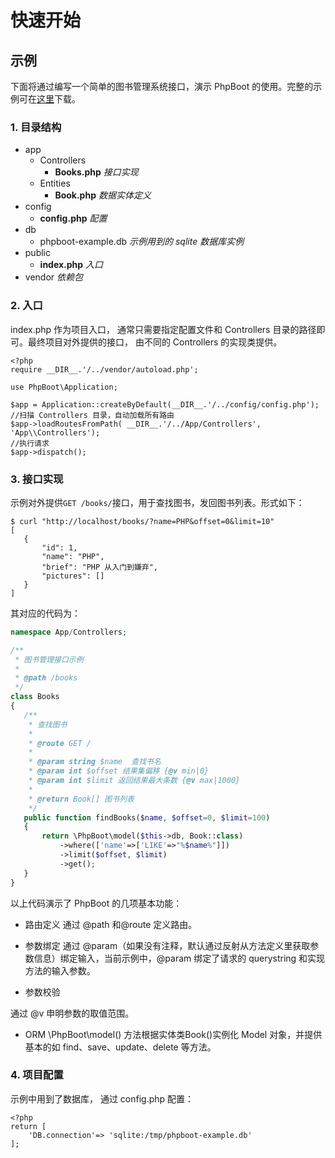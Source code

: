 # 快速开始

## 示例


下面将通过编写一个简单的图书管理系统接口，演示 PhpBoot 的使用。完整的示例可在[这里](https://github.com/caoym/phpboot-example)下载。

### 1. 目录结构

+ app
    * Controllers
        * **Books.php** _接口实现_
    * Entities
        * **Book.php** _数据实体定义_
+ config
    + **config.php** _配置_
+ db
    + phpboot-example.db _示例用到的 sqlite 数据库实例_
+ public
    + **index.php** _入口_
+ vendor _依赖包_
    
### 2. 入口

index.php 作为项目入口， 通常只需要指定配置文件和 Controllers 目录的路径即可。最终项目对外提供的接口， 由不同的 Controllers 的实现类提供。

```
<?php
require __DIR__.'/../vendor/autoload.php';

use PhpBoot\Application;

$app = Application::createByDefault(__DIR__.'/../config/config.php');
//扫描 Controllers 目录，自动加载所有路由
$app->loadRoutesFromPath( __DIR__.'/../App/Controllers', 'App\\Controllers');
//执行请求
$app->dispatch();

```

### 3. 接口实现

示例对外提供```GET /books/```接口，用于查找图书，发回图书列表。形式如下：

```
$ curl "http://localhost/books/?name=PHP&offset=0&limit=10"
[
   {
       "id": 1,
       "name": "PHP",
       "brief": "PHP 从入门到嫌弃",
       "pictures": []
   }
]
```

其对应的代码为：

```PHP
namespace App/Controllers;

/**
 * 图书管理接口示例
 *
 * @path /books
 */
class Books
{
   /**
    * 查找图书
    *
    * @route GET /
    *
    * @param string $name  查找书名
    * @param int $offset 结果集偏移 {@v min|0}
    * @param int $limit 返回结果最大条数 {@v max|1000}
    *
    * @return Book[] 图书列表 
    */
   public function findBooks($name, $offset=0, $limit=100)
   {
       return \PhpBoot\model($this->db, Book::class)
           ->where(['name'=>['LIKE'=>"%$name%"]])
           ->limit($offset, $limit)
           ->get();
   }
}
```

以上代码演示了 PhpBoot 的几项基本功能：

* 路由定义
通过 @path 和@route 定义路由。
    
* 参数绑定
通过 @param（如果没有注释，默认通过反射从方法定义里获取参数信息）绑定输入，当前示例中，@param 绑定了请求的 querystring 和实现方法的输入参数。

* 参数校验

通过 @v 申明参数的取值范围。

* ORM
\PhpBoot\model() 方法根据实体类Book()实例化 Model 对象，并提供基本的如 find、save、update、delete 等方法。


### 4. 项目配置

示例中用到了数据库， 通过 config.php 配置：

```
<?php
return [
    'DB.connection'=> 'sqlite:/tmp/phpboot-example.db'
];
```





